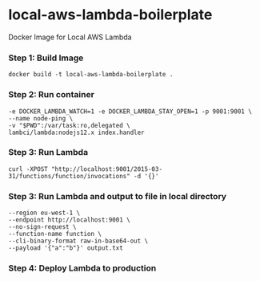 # local-aws-lambda-boilerplate
Docker Image for Local AWS Lambda

### Step 1: Build Image
```docker build -t local-aws-lambda-boilerplate .```

### Step 2: Run container
```docker run --rm \
-e DOCKER_LAMBDA_WATCH=1 -e DOCKER_LAMBDA_STAY_OPEN=1 -p 9001:9001 \
--name node-ping \
-v "$PWD":/var/task:ro,delegated \
lambci/lambda:nodejs12.x index.handler
```

### Step 3: Run Lambda
```curl -XPOST "http://localhost:9001/2015-03-31/functions/function/invocations" -d '{}'```

### Step 3: Run Lambda and output to file in local directory
```aws lambda invoke \
--region eu-west-1 \
--endpoint http://localhost:9001 \
--no-sign-request \
--function-name function \
--cli-binary-format raw-in-base64-out \
--payload '{"a":"b"}' output.txt
```

### Step 4: Deploy Lambda to production